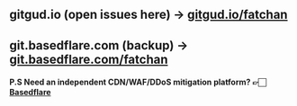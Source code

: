 ## gitgud.io (open issues here) -> [gitgud.io/fatchan](https://gitgud.io/fatchan)
## git.basedflare.com (backup) -> [git.basedflare.com/fatchan](https://git.basedflare.com/fatchan)

#### P.S Need an independent CDN/WAF/DDoS mitigation platform? 👉🏻 [Basedflare](https://basedflare.com)
